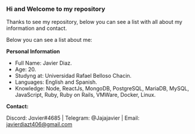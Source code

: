 ### Hi and Welcome to my repository

Thanks to see my repository, below you can see a list with all about my information and contact.

Below you can see a list about me:

**Personal Information**
- Full Name: Javier Diaz.
- Age: 20.
- Studyng at: Universidad Rafael Belloso Chacin.
- Languages: English and Spanish.
- Knowledge: Node, ReactJs, MongoDB, PostgreSQL, MariaDB, MySQL, JavaScript, Ruby, Ruby on Rails, VMWare, Docker, Linux.

**Contact:** 

Discord: Jαvier#4685 | Telegram: @Jajajavier | Email: javierdiazt406@gmail.com
